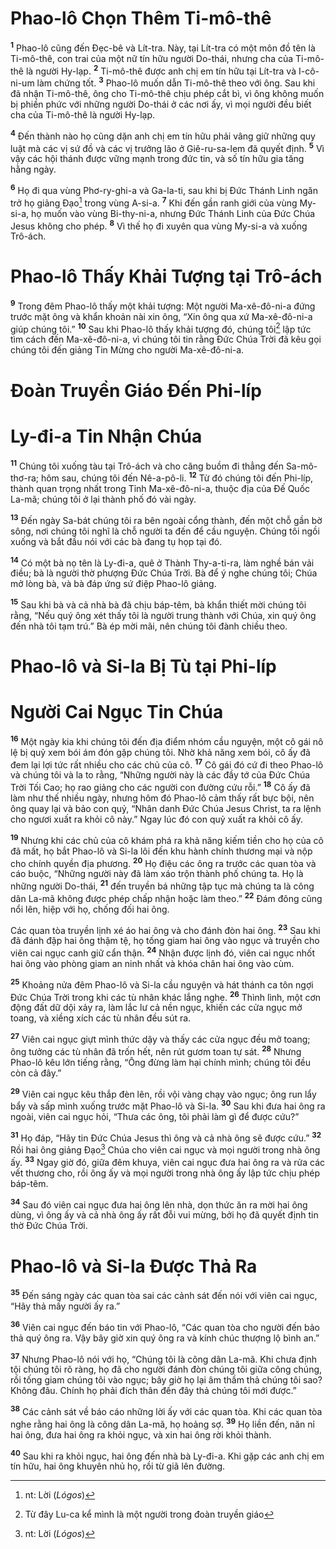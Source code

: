 # Phao-lô Chọn Thêm Ti-mô-thê

<sup><b>1</b></sup> Phao-lô cũng đến Ðẹc-bê và Lít-tra. Này, tại Lít-tra có một môn đồ tên là Ti-mô-thê, con trai của một nữ tín hữu người Do-thái, nhưng cha của Ti-mô-thê là người Hy-lạp. <sup><b>2</b></sup> Ti-mô-thê được anh chị em tín hữu tại Lít-tra và I-cô-ni-um làm chứng tốt. <sup><b>3</b></sup> Phao-lô muốn dẫn Ti-mô-thê theo với ông. Sau khi đã nhận Ti-mô-thê, ông cho Ti-mô-thê chịu phép cắt bì, vì ông không muốn bị phiền phức với những người Do-thái ở các nơi ấy, vì mọi người đều biết cha của Ti-mô-thê là người Hy-lạp.

<sup><b>4</b></sup> Ðến thành nào họ cũng dặn anh chị em tín hữu phải vâng giữ những quy luật mà các vị sứ đồ và các vị trưởng lão ở Giê-ru-sa-lem đã quyết định. <sup><b>5</b></sup> Vì vậy các hội thánh được vững mạnh trong đức tin, và số tín hữu gia tăng hằng ngày.

<sup><b>6</b></sup> Họ đi qua vùng Phơ-ry-ghi-a và Ga-la-ti, sau khi bị Ðức Thánh Linh ngăn trở họ giảng Ðạo[^1-b729e330-7c6c-42e3-a2ca-5e6dc55c6f4a] trong vùng A-si-a. <sup><b>7</b></sup> Khi đến gần ranh giới của vùng My-si-a, họ muốn vào vùng Bi-thy-ni-a, nhưng Ðức Thánh Linh của Ðức Chúa Jesus không cho phép. <sup><b>8</b></sup> Vì thế họ đi xuyên qua vùng My-si-a và xuống Trô-ách.

# Phao-lô Thấy Khải Tượng tại Trô-ách

<sup><b>9</b></sup> Trong đêm Phao-lô thấy một khải tượng: Một người Ma-xê-đô-ni-a đứng trước mặt ông và khẩn khoản nài xin ông, “Xin ông qua xứ Ma-xê-đô-ni-a giúp chúng tôi.” <sup><b>10</b></sup> Sau khi Phao-lô thấy khải tượng đó, chúng tôi[^2-b729e330-7c6c-42e3-a2ca-5e6dc55c6f4a] lập tức tìm cách đến Ma-xê-đô-ni-a, vì chúng tôi tin rằng Ðức Chúa Trời đã kêu gọi chúng tôi đến giảng Tin Mừng cho người Ma-xê-đô-ni-a.

# Ðoàn Truyền Giáo Ðến Phi-líp

# Ly-đi-a Tin Nhận Chúa

<sup><b>11</b></sup> Chúng tôi xuống tàu tại Trô-ách và cho căng buồm đi thẳng đến Sa-mô-thơ-ra; hôm sau, chúng tôi đến Nê-a-pô-li. <sup><b>12</b></sup> Từ đó chúng tôi đến Phi-líp, thành quan trọng nhất trong Tỉnh Ma-xê-đô-ni-a, thuộc địa của Ðế Quốc La-mã; chúng tôi ở lại thành phố đó vài ngày.

<sup><b>13</b></sup> Ðến ngày Sa-bát chúng tôi ra bên ngoài cổng thành, đến một chỗ gần bờ sông, nơi chúng tôi nghĩ là chỗ người ta đến để cầu nguyện. Chúng tôi ngồi xuống và bắt đầu nói với các bà đang tụ họp tại đó.

<sup><b>14</b></sup> Có một bà nọ tên là Ly-đi-a, quê ở Thành Thy-a-ti-ra, làm nghề bán vải điều; bà là người thờ phượng Ðức Chúa Trời. Bà để ý nghe chúng tôi; Chúa mở lòng bà, và bà đáp ứng sứ điệp Phao-lô giảng.

<sup><b>15</b></sup> Sau khi bà và cả nhà bà đã chịu báp-têm, bà khẩn thiết mời chúng tôi rằng, “Nếu quý ông xét thấy tôi là người trung thành với Chúa, xin quý ông đến nhà tôi tạm trú.” Bà ép mời mãi, nên chúng tôi đành chiều theo.

# Phao-lô và Si-la Bị Tù tại Phi-líp

# Người Cai Ngục Tin Chúa

<sup><b>16</b></sup> Một ngày kia khi chúng tôi đến địa điểm nhóm cầu nguyện, một cô gái nô lệ bị quỷ xem bói ám đón gặp chúng tôi. Nhờ khả năng xem bói, cô ấy đã đem lại lợi tức rất nhiều cho các chủ của cô. <sup><b>17</b></sup> Cô gái đó cứ đi theo Phao-lô và chúng tôi và la to rằng, “Những người này là các đầy tớ của Ðức Chúa Trời Tối Cao; họ rao giảng cho các người con đường cứu rỗi.” <sup><b>18</b></sup> Cô ấy đã làm như thế nhiều ngày, nhưng hôm đó Phao-lô cảm thấy rất bực bội, nên ông quay lại và bảo con quỷ, “Nhân danh Ðức Chúa Jesus Christ, ta ra lệnh cho ngươi xuất ra khỏi cô này.” Ngay lúc đó con quỷ xuất ra khỏi cô ấy.

<sup><b>19</b></sup> Nhưng khi các chủ của cô khám phá ra khả năng kiếm tiền cho họ của cô đã mất, họ bắt Phao-lô và Si-la lôi đến khu hành chính thương mại và nộp cho chính quyền địa phương. <sup><b>20</b></sup> Họ điệu các ông ra trước các quan tòa và cáo buộc, “Những người này đã làm xáo trộn thành phố chúng ta. Họ là những người Do-thái, <sup><b>21</b></sup> đến truyền bá những tập tục mà chúng ta là công dân La-mã không được phép chấp nhận hoặc làm theo.” <sup><b>22</b></sup> Ðám đông cũng nổi lên, hiệp với họ, chống đối hai ông.

Các quan tòa truyền lịnh xé áo hai ông và cho đánh đòn hai ông. <sup><b>23</b></sup> Sau khi đã đánh đập hai ông thậm tệ, họ tống giam hai ông vào ngục và truyền cho viên cai ngục canh giữ cẩn thận. <sup><b>24</b></sup> Nhận được lịnh đó, viên cai ngục nhốt hai ông vào phòng giam an ninh nhất và khóa chân hai ông vào cùm.

<sup><b>25</b></sup> Khoảng nửa đêm Phao-lô và Si-la cầu nguyện và hát thánh ca tôn ngợi Ðức Chúa Trời trong khi các tù nhân khác lắng nghe. <sup><b>26</b></sup> Thình lình, một cơn động đất dữ dội xảy ra, làm lắc lư cả nền ngục, khiến các cửa ngục mở toang, và xiềng xích các tù nhân đều sút ra.

<sup><b>27</b></sup> Viên cai ngục giựt mình thức dậy và thấy các cửa ngục đều mở toang; ông tưởng các tù nhân đã trốn hết, nên rút gươm toan tự sát. <sup><b>28</b></sup> Nhưng Phao-lô kêu lớn tiếng rằng, “Ông đừng làm hại chính mình; chúng tôi đều còn cả đây.”

<sup><b>29</b></sup> Viên cai ngục kêu thắp đèn lên, rồi vội vàng chạy vào ngục; ông run lẩy bẩy và sấp mình xuống trước mặt Phao-lô và Si-la. <sup><b>30</b></sup> Sau khi đưa hai ông ra ngoài, viên cai ngục hỏi, “Thưa các ông, tôi phải làm gì để được cứu?”

<sup><b>31</b></sup> Họ đáp, “Hãy tin Ðức Chúa Jesus thì ông và cả nhà ông sẽ được cứu.” <sup><b>32</b></sup> Rồi hai ông giảng Ðạo[^3-b729e330-7c6c-42e3-a2ca-5e6dc55c6f4a] Chúa cho viên cai ngục và mọi người trong nhà ông ấy. <sup><b>33</b></sup> Ngay giờ đó, giữa đêm khuya, viên cai ngục đưa hai ông ra và rửa các vết thương cho, rồi ông ấy và mọi người trong nhà ông ấy lập tức chịu phép báp-têm.

<sup><b>34</b></sup> Sau đó viên cai ngục đưa hai ông lên nhà, dọn thức ăn ra mời hai ông dùng, vì ông ấy và cả nhà ông ấy rất đỗi vui mừng, bởi họ đã quyết định tin thờ Ðức Chúa Trời.

# Phao-lô và Si-la Ðược Thả Ra

<sup><b>35</b></sup> Ðến sáng ngày các quan tòa sai các cảnh sát đến nói với viên cai ngục, “Hãy thả mấy người ấy ra.”

<sup><b>36</b></sup> Viên cai ngục đến báo tin với Phao-lô, “Các quan tòa cho người đến bảo thả quý ông ra. Vậy bây giờ xin quý ông ra và kính chúc thượng lộ bình an.”

<sup><b>37</b></sup> Nhưng Phao-lô nói với họ, “Chúng tôi là công dân La-mã. Khi chưa định tội chúng tôi rõ ràng, họ đã cho người đánh đòn chúng tôi giữa công chúng, rồi tống giam chúng tôi vào ngục; bây giờ họ lại âm thầm thả chúng tôi sao? Không đâu. Chính họ phải đích thân đến đây thả chúng tôi mới được.”

<sup><b>38</b></sup> Các cảnh sát về báo cáo những lời ấy với các quan tòa. Khi các quan tòa nghe rằng hai ông là công dân La-mã, họ hoảng sợ. <sup><b>39</b></sup> Họ liền đến, năn nỉ hai ông, đưa hai ông ra khỏi ngục, và xin hai ông rời khỏi thành.

<sup><b>40</b></sup> Sau khi ra khỏi ngục, hai ông đến nhà bà Ly-đi-a. Khi gặp các anh chị em tín hữu, hai ông khuyên nhủ họ, rồi từ giã lên đường.

[^1-b729e330-7c6c-42e3-a2ca-5e6dc55c6f4a]: nt: Lời (_Lógos_)

[^2-b729e330-7c6c-42e3-a2ca-5e6dc55c6f4a]: Từ đây Lu-ca kể mình là một người trong đoàn truyền giáo

[^3-b729e330-7c6c-42e3-a2ca-5e6dc55c6f4a]: nt: Lời (_Lógos_)
